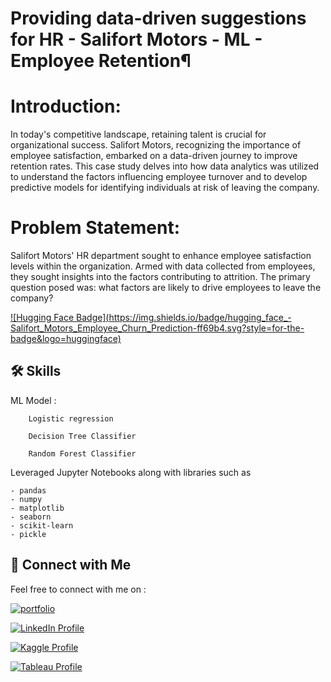 
# Providing data-driven suggestions for HR - Salifort Motors - ML - Employee Retention¶

# Introduction:

In today's competitive landscape, retaining talent is crucial for organizational success. Salifort Motors, recognizing the importance of employee satisfaction, embarked on a data-driven journey to improve retention rates. This case study delves into how data analytics was utilized to understand the factors influencing employee turnover and to develop predictive models for identifying individuals at risk of leaving the company.

# Problem Statement:

Salifort Motors' HR department sought to enhance employee satisfaction levels within the organization. Armed with data collected from employees, they sought insights into the factors contributing to attrition. The primary question posed was: what factors are likely to drive employees to leave the company?

[![Hugging Face Badge](https://img.shields.io/badge/hugging_face_- Salifort_Motors_Employee_Churn_Prediction-ff69b4.svg?style=for-the-badge&logo=huggingface)](https://huggingface.co/spaces/Parthebhan/Automatidata_fare_estimator)

## 🛠 Skills

ML Model : 
        
        Logistic regression

        Decision Tree Classifier

        Random Forest Classifier

Leveraged Jupyter Notebooks along with libraries such as 

    - pandas
    - numpy
    - matplotlib
    - seaborn
    - scikit-learn
    - pickle




## 🔗 Connect with Me

Feel free to connect with me on :

[![portfolio](https://img.shields.io/badge/my_portfolio-000?style=for-the-badge&logo=ko-fi&logoColor=white)](https://parthebhan143.wixsite.com/datainsights)

[![LinkedIn Profile](https://img.shields.io/badge/LinkedIn_Profile-000?style=for-the-badge&logo=linkedin&logoColor=white)](https://www.linkedin.com/in/parthebhan)

[![Kaggle Profile](https://img.shields.io/badge/Kaggle_Profile-000?style=for-the-badge&logo=kaggle&logoColor=white)](https://www.kaggle.com/parthebhan)

[![Tableau Profile](https://img.shields.io/badge/Tableau_Profile-000?style=for-the-badge&logo=tableau&logoColor=white)](https://public.tableau.com/app/profile/parthebhan.pari/vizzes)


